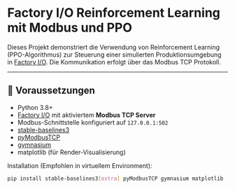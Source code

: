 # Factory I/O Reinforcement Learning mit Modbus und PPO

Dieses Projekt demonstriert die Verwendung von Reinforcement Learning (PPO-Algorithmus) zur Steuerung einer simulierten Produktionsumgebung in [Factory I/O](https://factoryio.com/). Die Kommunikation erfolgt über das Modbus TCP Protokoll.

---

## 🔧 Voraussetzungen

- Python 3.8+
- [Factory I/O](https://factoryio.com/) mit aktiviertem **Modbus TCP Server**
- Modbus-Schnittstelle konfiguriert auf `127.0.0.1:502`
- [stable-baselines3](https://github.com/DLR-RM/stable-baselines3)
- [pyModbusTCP](https://github.com/sourceperl/pyModbusTCP)
- [gymnasium](https://github.com/Farama-Foundation/Gymnasium)
- matplotlib (für Render-Visualisierung)

Installation (Empfohlen in virtuellem Environment):
```bash
pip install stable-baselines3[extra] pyModbusTCP gymnasium matplotlib

